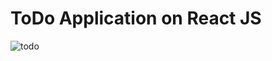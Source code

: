 # ToDo Application on React JS #
![todo](https://user-images.githubusercontent.com/55047087/229374164-7837a8b0-10f8-496d-a468-880147cd3b1f.PNG)
